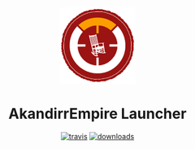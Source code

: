 <p align="center"><img src="./app/assets/images/WesterosSealCircle.png" width="150px" height="150px" alt="westeroscraft"></p>

<h1 align="center"> AkandirrEmpire Launcher </h1>

[<p align="center"><img src="https://img.shields.io/travis/FraWolf/ElectronLauncher.svg?style=for-the-badge" alt="travis">](https://travis-ci.org/WesterosCraftCode/ElectronLauncher) [<img src="https://img.shields.io/github/downloads/FraWolf/ElectronLauncher/total.svg?style=for-the-badge" alt="downloads">](https://github.com/FraWolf/ElectronLauncher/releases)</p>
